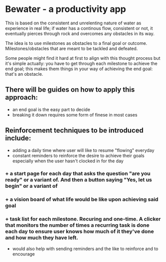 # Bewater -  a productivity app

This is based on the consistent and unrelenting nature of water as experience in real life; if water has a continous flow, consistent or not, it eventually pierces through rock and overcomes any obstacles in its way.

The idea is to use milestones as obstacles to a final goal or outcome. Milestones/obstacles that are meant to be tackled and defeated.

Some people might find it hard at first to align with this thought process but it's simple actually: you have to get through each milestone to achieve the end goal; this makes them things in your way of achieving the end goal: that's an obstacle.

## There will be guides on how to apply this approach:
- an end goal is the easy part to decide
- breaking it down requires some form of finese in most cases

## Reinforcement techniques to be introduced include:
- adding a daily time where user will like to resume "flowing" everyday
- constant reminders to reinforce the desire to achieve their goals especially when the user hasn't clocked in for the day

### + a start page for each day that asks the question "are you ready" or a variant of. And then a button saying "Yes, let us begin" or a variant of

### + a vision board of what life would be like upon achieving said goal

### + task list for each milestone. Recuring and one-time. A clicker that monitors the number of times a recurring task is done each day to ensure user knows how much of it they've done and how much they have left.
- would also help with sending reminders and the like to reinforce and to encourage

